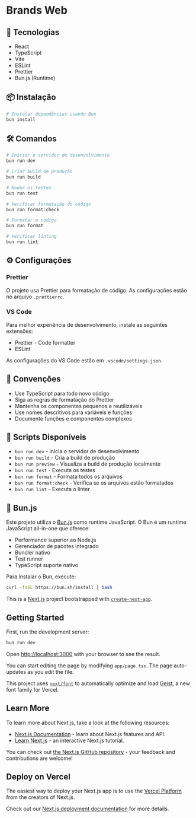 # Brands Web

## 🚀 Tecnologias

- React
- TypeScript
- Vite
- ESLint
- Prettier
- Bun.js (Runtime)

## 📦 Instalação

```bash
# Instalar dependências usando Bun
bun install
```

## 🛠️ Comandos

```bash
# Iniciar o servidor de desenvolvimento
bun run dev

# Criar build de produção
bun run build

# Rodar os testes
bun run test

# Verificar formatação do código
bun run format:check

# Formatar o código
bun run format

# Verificar linting
bun run lint
```

## ⚙️ Configurações

### Prettier
O projeto usa Prettier para formatação de código. As configurações estão no arquivo `.prettierrc`.

### VS Code
Para melhor experiência de desenvolvimento, instale as seguintes extensões:
- Prettier - Code formatter
- ESLint

As configurações do VS Code estão em `.vscode/settings.json`.

## 📝 Convenções

- Use TypeScript para todo novo código
- Siga as regras de formatação do Prettier
- Mantenha os componentes pequenos e reutilizáveis
- Use nomes descritivos para variáveis e funções
- Documente funções e componentes complexos

## 🔧 Scripts Disponíveis

- `bun run dev` - Inicia o servidor de desenvolvimento
- `bun run build` - Cria a build de produção
- `bun run preview` - Visualiza a build de produção localmente
- `bun run test` - Executa os testes
- `bun run format` - Formata todos os arquivos
- `bun run format:check` - Verifica se os arquivos estão formatados
- `bun run lint` - Executa o linter

## 🐰 Bun.js

Este projeto utiliza o [Bun.js](https://bun.sh) como runtime JavaScript. O Bun é um runtime JavaScript all-in-one que oferece:

- Performance superior ao Node.js
- Gerenciador de pacotes integrado
- Bundler nativo
- Test runner
- TypeScript suporte nativo

Para instalar o Bun, execute:
```bash
curl -fsSL https://bun.sh/install | bash
```

This is a [Next.js](https://nextjs.org) project bootstrapped with [`create-next-app`](https://nextjs.org/docs/app/api-reference/cli/create-next-app).

## Getting Started

First, run the development server:

```bash
bun run dev
```

Open [http://localhost:3000](http://localhost:3000) with your browser to see the result.

You can start editing the page by modifying `app/page.tsx`. The page auto-updates as you edit the file.

This project uses [`next/font`](https://nextjs.org/docs/app/building-your-application/optimizing/fonts) to automatically optimize and load [Geist](https://vercel.com/font), a new font family for Vercel.

## Learn More

To learn more about Next.js, take a look at the following resources:

- [Next.js Documentation](https://nextjs.org/docs) - learn about Next.js features and API.
- [Learn Next.js](https://nextjs.org/learn) - an interactive Next.js tutorial.

You can check out [the Next.js GitHub repository](https://github.com/vercel/next.js) - your feedback and contributions are welcome!

## Deploy on Vercel

The easiest way to deploy your Next.js app is to use the [Vercel Platform](https://vercel.com/new?utm_medium=default-template&filter=next.js&utm_source=create-next-app&utm_campaign=create-next-app-readme) from the creators of Next.js.

Check out our [Next.js deployment documentation](https://nextjs.org/docs/app/building-your-application/deploying) for more details.
